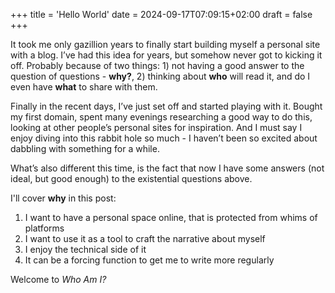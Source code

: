 +++
title = 'Hello World'
date = 2024-09-17T07:09:15+02:00
draft = false
+++

It took me only gazillion years to finally start building myself a personal site with a blog. I’ve had this idea for years, but somehow never got to kicking it off. Probably because of two things: 1) not having a good answer to the question of questions - **why?**, 2) thinking about **who** will read it, and do I even have **what** to share with them.

Finally in the recent days, I’ve just set off and started playing with it. Bought my first domain, spent many evenings researching a good way to do this, looking at other people’s personal sites for inspiration. And I must say I enjoy diving into this rabbit hole so much - I haven’t been so excited about dabbling with something for a while.

What’s also different this time, is the fact that now I have some answers (not ideal, but good enough) to the existential questions above.

I'll cover **why** in this post:

1. I want to have a personal space online, that is protected from whims of platforms
2. I want to use it as a tool to craft the narrative about myself
3. I enjoy the technical side of it
4. It can be a forcing function to get me to write more regularly

Welcome to *Who Am I?*
